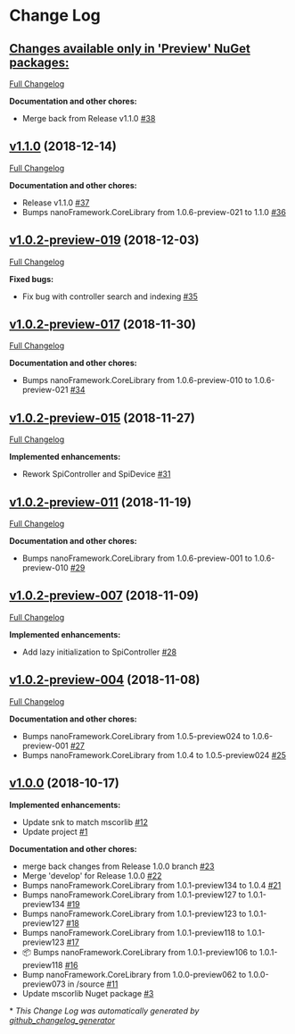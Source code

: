 # Change Log

## [**Changes available only in 'Preview' NuGet packages:**](https://github.com/nanoframework/lib-Windows.Devices.Spi/tree/HEAD)

[Full Changelog](https://github.com/nanoframework/lib-Windows.Devices.Spi/compare/v1.1.0...HEAD)

**Documentation and other chores:**

- Merge back from Release v1.1.0 [\#38](https://github.com/nanoframework/lib-Windows.Devices.Spi/pull/38)

## [v1.1.0](https://github.com/nanoframework/lib-Windows.Devices.Spi/tree/v1.1.0) (2018-12-14)
[Full Changelog](https://github.com/nanoframework/lib-Windows.Devices.Spi/compare/v1.0.2-preview-019...v1.1.0)

**Documentation and other chores:**

- Release v1.1.0 [\#37](https://github.com/nanoframework/lib-Windows.Devices.Spi/pull/37)
- Bumps nanoFramework.CoreLibrary from 1.0.6-preview-021 to 1.1.0 [\#36](https://github.com/nanoframework/lib-Windows.Devices.Spi/pull/36)

## [v1.0.2-preview-019](https://github.com/nanoframework/lib-Windows.Devices.Spi/tree/v1.0.2-preview-019) (2018-12-03)
[Full Changelog](https://github.com/nanoframework/lib-Windows.Devices.Spi/compare/v1.0.2-preview-017...v1.0.2-preview-019)

**Fixed bugs:**

- Fix bug with controller search and indexing [\#35](https://github.com/nanoframework/lib-Windows.Devices.Spi/pull/35)

## [v1.0.2-preview-017](https://github.com/nanoframework/lib-Windows.Devices.Spi/tree/v1.0.2-preview-017) (2018-11-30)
[Full Changelog](https://github.com/nanoframework/lib-Windows.Devices.Spi/compare/v1.0.2-preview-015...v1.0.2-preview-017)

**Documentation and other chores:**

- Bumps nanoFramework.CoreLibrary from 1.0.6-preview-010 to 1.0.6-preview-021 [\#34](https://github.com/nanoframework/lib-Windows.Devices.Spi/pull/34)

## [v1.0.2-preview-015](https://github.com/nanoframework/lib-Windows.Devices.Spi/tree/v1.0.2-preview-015) (2018-11-27)
[Full Changelog](https://github.com/nanoframework/lib-Windows.Devices.Spi/compare/v1.0.2-preview-011...v1.0.2-preview-015)

**Implemented enhancements:**

- Rework SpiController and SpiDevice [\#31](https://github.com/nanoframework/lib-Windows.Devices.Spi/pull/31)

## [v1.0.2-preview-011](https://github.com/nanoframework/lib-Windows.Devices.Spi/tree/v1.0.2-preview-011) (2018-11-19)
[Full Changelog](https://github.com/nanoframework/lib-Windows.Devices.Spi/compare/v1.0.2-preview-007...v1.0.2-preview-011)

**Documentation and other chores:**

- Bumps nanoFramework.CoreLibrary from 1.0.6-preview-001 to 1.0.6-preview-010 [\#29](https://github.com/nanoframework/lib-Windows.Devices.Spi/pull/29)

## [v1.0.2-preview-007](https://github.com/nanoframework/lib-Windows.Devices.Spi/tree/v1.0.2-preview-007) (2018-11-09)
[Full Changelog](https://github.com/nanoframework/lib-Windows.Devices.Spi/compare/v1.0.2-preview-004...v1.0.2-preview-007)

**Implemented enhancements:**

- Add lazy initialization to SpiController [\#28](https://github.com/nanoframework/lib-Windows.Devices.Spi/pull/28)

## [v1.0.2-preview-004](https://github.com/nanoframework/lib-Windows.Devices.Spi/tree/v1.0.2-preview-004) (2018-11-08)
[Full Changelog](https://github.com/nanoframework/lib-Windows.Devices.Spi/compare/v1.0.0...v1.0.2-preview-004)

**Documentation and other chores:**

- Bumps nanoFramework.CoreLibrary from 1.0.5-preview024 to 1.0.6-preview-001 [\#27](https://github.com/nanoframework/lib-Windows.Devices.Spi/pull/27)
- Bumps nanoFramework.CoreLibrary from 1.0.4 to 1.0.5-preview024 [\#25](https://github.com/nanoframework/lib-Windows.Devices.Spi/pull/25)

## [v1.0.0](https://github.com/nanoframework/lib-Windows.Devices.Spi/tree/v1.0.0) (2018-10-17)
**Implemented enhancements:**

- Update snk to match mscorlib [\#12](https://github.com/nanoframework/lib-Windows.Devices.Spi/pull/12)
- Update project [\#1](https://github.com/nanoframework/lib-Windows.Devices.Spi/pull/1)

**Documentation and other chores:**

- merge back changes from Release 1.0.0 branch [\#23](https://github.com/nanoframework/lib-Windows.Devices.Spi/pull/23)
- Merge 'develop' for Release 1.0.0 [\#22](https://github.com/nanoframework/lib-Windows.Devices.Spi/pull/22)
- Bumps nanoFramework.CoreLibrary from 1.0.1-preview134 to 1.0.4 [\#21](https://github.com/nanoframework/lib-Windows.Devices.Spi/pull/21)
- Bumps nanoFramework.CoreLibrary from 1.0.1-preview127 to 1.0.1-preview134 [\#19](https://github.com/nanoframework/lib-Windows.Devices.Spi/pull/19)
- Bumps nanoFramework.CoreLibrary from 1.0.1-preview123 to 1.0.1-preview127 [\#18](https://github.com/nanoframework/lib-Windows.Devices.Spi/pull/18)
- Bumps nanoFramework.CoreLibrary from 1.0.1-preview118 to 1.0.1-preview123 [\#17](https://github.com/nanoframework/lib-Windows.Devices.Spi/pull/17)
- 📦 Bumps nanoFramework.CoreLibrary from 1.0.1-preview106 to 1.0.1-preview118 [\#16](https://github.com/nanoframework/lib-Windows.Devices.Spi/pull/16)
- Bump nanoFramework.CoreLibrary from 1.0.0-preview062 to 1.0.0-preview073 in /source [\#11](https://github.com/nanoframework/lib-Windows.Devices.Spi/pull/11)
- Update mscorlib Nuget package [\#3](https://github.com/nanoframework/lib-Windows.Devices.Spi/pull/3)



\* *This Change Log was automatically generated by [github_changelog_generator](https://github.com/skywinder/Github-Changelog-Generator)*